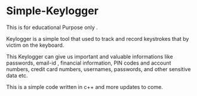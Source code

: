 # Simple-Keylogger
This is for educational Purpose only .

Keylogger is a simple tool that used to track and record keystrokes that by victim on the keyboard.

This Keylogger can give us important and valuable informations like passwords, email-id , financial information, 
PIN codes and account numbers, credit card numbers, usernames, passwords, and other sensitive data etc.

This is a simple code written in c++ and more updates to come.
